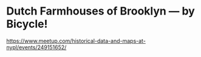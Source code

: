 # Dutch Farmhouses of Brooklyn — by Bicycle!

https://www.meetup.com/historical-data-and-maps-at-nypl/events/249151652/
